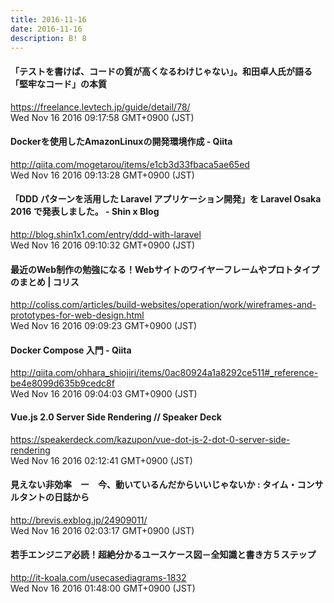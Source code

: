 ```yaml
---
title: 2016-11-16
date: 2016-11-16
description: B! 8
---
```


#### 「テストを書けば、コードの質が高くなるわけじゃない」。和田卓人氏が語る「堅牢なコード」の本質
https://freelance.levtech.jp/guide/detail/78/<br>
Wed Nov 16 2016 09:17:58 GMT+0900 (JST)<br>


#### Dockerを使用したAmazonLinuxの開発環境作成 - Qiita
http://qiita.com/mogetarou/items/e1cb3d33fbaca5ae65ed<br>
Wed Nov 16 2016 09:13:28 GMT+0900 (JST)<br>


#### 「DDD パターンを活用した Laravel アプリケーション開発」を Laravel Osaka 2016 で発表しました。 - Shin x Blog
http://blog.shin1x1.com/entry/ddd-with-laravel<br>
Wed Nov 16 2016 09:10:32 GMT+0900 (JST)<br>


####   最近のWeb制作の勉強になる！Webサイトのワイヤーフレームやプロトタイプのまとめ | コリス
http://coliss.com/articles/build-websites/operation/work/wireframes-and-prototypes-for-web-design.html<br>
Wed Nov 16 2016 09:09:23 GMT+0900 (JST)<br>


#### Docker Compose 入門 - Qiita
http://qiita.com/ohhara_shiojiri/items/0ac80924a1a8292ce511#_reference-be4e8099d635b9cedc8f<br>
Wed Nov 16 2016 09:04:03 GMT+0900 (JST)<br>


#### Vue.js 2.0 Server Side Rendering // Speaker Deck
https://speakerdeck.com/kazupon/vue-dot-js-2-dot-0-server-side-rendering<br>
Wed Nov 16 2016 02:12:41 GMT+0900 (JST)<br>


#### 見えない非効率　ー　今、動いているんだからいいじゃないか : タイム・コンサルタントの日誌から
http://brevis.exblog.jp/24909011/<br>
Wed Nov 16 2016 02:03:17 GMT+0900 (JST)<br>


#### 若手エンジニア必読！超絶分かるユースケース図－全知識と書き方５ステップ
http://it-koala.com/usecasediagrams-1832<br>
Wed Nov 16 2016 01:48:00 GMT+0900 (JST)<br>


